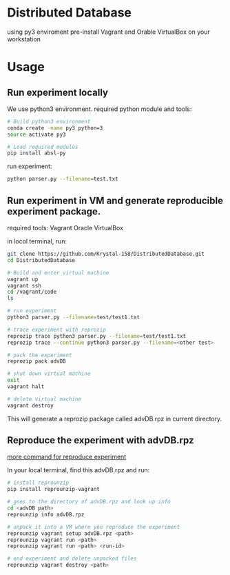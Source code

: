 # Distributed Database

using py3 enviroment
pre-install Vagrant and Orable VirtualBox on your workstation


# Usage
## Run experiment locally
We use python3 environment.
required python module and tools:
```bash
# Build python3 environment
conda create -name py3 python=3
source activate py3

# Load required modules
pip install absl-py
```
run experiment:
```bash
python parser.py --filename=test.txt
```

## Run experiment in VM and generate reproducible experiment package.
required tools:
Vagrant
Oracle VirtualBox

in locol terminal, run:
```bash
git clone https://github.com/Krystal-158/DistributedDatabase.git
cd DistributedDatabase

# Build and enter virtual machine
vagrant up
vagrant ssh
cd /vagrant/code
ls

# run experiment
python3 parser.py --filename=test/test1.txt

# trace experiment with reprozip
reprozip trace python3 parser.py --filename=test/test1.txt
reprozip trace --continue python3 parser.py --filename=<other test>

# pack the experiment
reprozip pack advDB

# shut down virtual machine
exit
vagrant halt

# delete virtual machine
vagrant destroy
```

This will generate a reprozip package called advDB.rpz in current directory.

## Reproduce the experiment with advDB.rpz

[more command for reproduce experiment](https://docs.reprozip.org/en/1.0.x/unpacking.html#reproducing-the-experiment)

In your local terminal, find this advDB.rpz and run:

```bash
# install reprounzip
pip install reprounzip-vagrant

# goes to the directory of advDB.rpz and look up info
cd <advDB path>
reprounzip info advDB.rpz

# unpack it into a VM where you reproduce the experiment
reprounzip vagrant setup advDB.rpz <path>
reprounzip vagrant run <path>
reprounzip vagrant run <path> <run-id>

# end experiment and delete unpacked files
reprounzip vagrant destroy <path>
```






